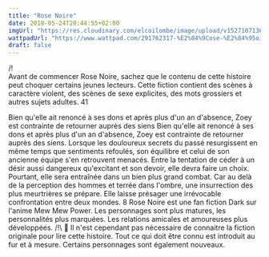 ```yaml
---
title: "Rose Noire"
date: 2018-05-24T20:44:55+02:00
imgUrl: "https://res.cloudinary.com/elcoilombe/image/upload/v1527107136/IdareToWrite/cta_bg_2.jpg"
wattpadUrl: "https://www.wattpad.com/291762317-%E2%84%9Cose-%E2%84%95oire-%E2%9D%A6-mew-mew-power-%C6%92%CE%B1%C5%8B-%C6%92%CE%B9c-avant-propos"
draft: false
---
```


/!\
Avant de commencer Rose Noire, sachez que le contenu de cette histoire peut choquer certains jeunes lecteurs.
Cette fiction contient des scènes à caractère violent, des scènes de sexe explicites, des mots grossiers et autres sujets adultes. 41

Bien qu'elle ait renoncé à ses dons et après plus d'un an d'absence, Zoey est contrainte de retourner auprès des siens
Bien qu'elle ait renoncé à ses dons et après plus d'un an d'absence, Zoey est contrainte de retourner auprès des siens.
Lorsque les douloureux secrets du passé resurgissent en même temps que sentiments refoulés, son équilibre et celui de son ancienne équipe s'en retrouvent menacés.
Entre la tentation de céder à un désir aussi dangereux qu'excitant et son devoir, elle devra faire un choix.
Pourtant, elle sera entraînée dans un bien plus grand combat. Car au delà de la perception des hommes et terrée dans l'ombre, une insurrection des plus meurtrières se prépare.
Elle laisse présager une irrévocable confrontation entre deux mondes.
8
Rose Noire est une fan fiction Dark sur l'anime Mew Mew Power. Les personnages sont plus matures, les personnalités plus marquées. Les relations amicales et amoureuses plus développées.
/!\ 📌 Il n'est cependant pas nécessaire de connaitre la fiction originale pour lire cette histoire. Tout ce qui doit être connu est introduit au fur et à mesure. Certains personnages sont également nouveaux.
